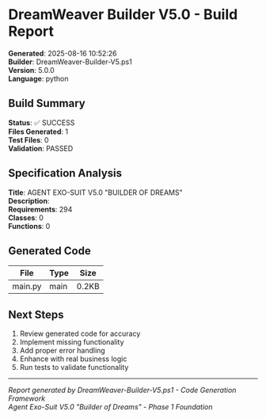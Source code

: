 # DreamWeaver Builder V5.0 - Build Report

**Generated**: 2025-08-16 10:52:26  
**Builder**: DreamWeaver-Builder-V5.ps1  
**Version**: 5.0.0  
**Language**: python  

## Build Summary

**Status**: ✅ SUCCESS  
**Files Generated**: 1  
**Test Files**: 0  
**Validation**: PASSED  

## Specification Analysis

**Title**: AGENT EXO-SUIT V5.0 "BUILDER OF DREAMS"  
**Description**:   
**Requirements**: 294  
**Classes**: 0  
**Functions**: 0  

## Generated Code

| File | Type | Size |
|------|------|------|
| main.py | main | 0.2KB |
## Next Steps

1. Review generated code for accuracy
2. Implement missing functionality
3. Add proper error handling
4. Enhance with real business logic
5. Run tests to validate functionality

---

*Report generated by DreamWeaver-Builder-V5.ps1 - Code Generation Framework*  
*Agent Exo-Suit V5.0 "Builder of Dreams" - Phase 1 Foundation*
